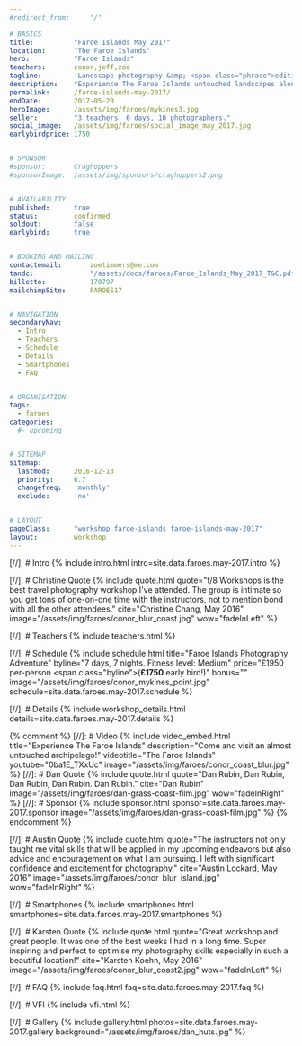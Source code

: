```yaml
---
#redirect_from: 	"/"

# BASICS
title: 			"Faroe Islands May 2017"
location: 		"The Faroe Islands"
hero: 			"Faroe Islands"
teachers: 		conor,jeff,zoe
tagline: 		'Landscape photography &amp; <span class="phrase">editing workshop</span>'
description: 	"Experience The Faroe Islands untouched landscapes alongside experienced photographers. Then learn how to make your images look amazing."
permalink: 		/faroe-islands-may-2017/
endDate: 		2017-05-20
heroImage: 		/assets/img/faroes/mykines3.jpg
seller: 		"3 teachers, 6 days, 10 photographers."
social_image: 	/assets/img/faroes/social_image_may_2017.jpg
earlybirdprice: 1750


# SPONSOR
#sponsor: 		Craghoppers
#sponsorImage: 	/assets/img/sponsors/craghoppers2.png


# AVAILABILITY
published: 		true
status: 		confirmed
soldout: 		false
earlybird: 		true


# BOOKING AND MAILING
contactemail: 		zoetimmers@me.com
tandc: 				"/assets/docs/faroes/Faroe_Islands_May_2017_T&C.pdf"
billetto: 			170797
mailchimpSite: 		FAROES17 


# NAVIGATION
secondaryNav:
  - Intro
  - Teachers
  - Schedule
  - Details
  - Smartphones
  - FAQ


# ORGANISATION
tags:
  - faroes
categories:
  #- upcoming


# SITEMAP
sitemap:
  lastmod: 		2016-12-13
  priority: 	0.7
  changefreq: 	'monthly'
  exclude: 		'no'


# LAYOUT
pageClass: 		"workshop faroe-islands faroe-islands-may-2017"
layout: 		workshop
---
```



[//]: # Intro
{% include intro.html intro=site.data.faroes.may-2017.intro %}


[//]: # Christine Quote
{% include quote.html quote="f/8 Workshops is the best travel photography workshop I've attended. The group is intimate so you get tons of one-on-one time with the instructors, not to mention bond with all the other attendees." cite="Christine Chang, May 2016" image="/assets/img/faroes/conor_blur_coast.jpg" wow="fadeInLeft" %}


[//]: # Teachers
{% include teachers.html %}


[//]: # Schedule
{% include schedule.html title="Faroe Islands Photography Adventure" byline="7 days, 7 nights. Fitness level: Medium" price="&pound;1950 per-person <span class=\"byline\">(<b>&pound;1750</b> early bird!)</span>" bonus="" image="/assets/img/faroes/conor_mykines_point.jpg" schedule=site.data.faroes.may-2017.schedule %}


[//]: # Details
{% include workshop_details.html details=site.data.faroes.may-2017.details %}


{% comment %}
[//]: # Video
{% include video_embed.html title="Experience The Faroe Islands" description="Come and visit an almost untouched archipelago!" videotitle="The Faroe Islands" youtube="0ba1E_TXxUc" image="/assets/img/faroes/conor_coast_blur.jpg" %}
[//]: # Dan Quote
{% include quote.html quote="Dan Rubin, Dan Rubin, Dan Rubin, Dan Rubin. Dan Rubin." cite="Dan Rubin" image="/assets/img/faroes/dan-grass-coast-film.jpg" wow="fadeInRight" %}
[//]: # Sponsor
{% include sponsor.html sponsor=site.data.faroes.may-2017.sponsor image="/assets/img/faroes/dan-grass-coast-film.jpg" %}
{% endcomment %}


[//]: # Austin Quote
{% include quote.html quote="The instructors not only taught me vital skills that will be applied in my upcoming endeavors but also advice and encouragement on what I am pursuing. I left with significant confidence and excitement for photography." cite="Austin Lockard, May 2016" image="/assets/img/faroes/conor_blur_island.jpg" wow="fadeInRight" %}

[//]: # Smartphones
{% include smartphones.html smartphones=site.data.faroes.may-2017.smartphones %}


[//]: # Karsten Quote
{% include quote.html quote="Great workshop and great people. It was one of the best weeks I had in a long time. Super inspiring and perfect to optimise my photography skills especially in such a beautiful location!" cite="Karsten Koehn, May 2016" image="/assets/img/faroes/conor_blur_coast2.jpg" wow="fadeInLeft" %}


[//]: # FAQ
{% include faq.html faq=site.data.faroes.may-2017.faq %}

[//]: # VFI
{% include vfi.html %}

[//]: # Gallery
{% include gallery.html photos=site.data.faroes.may-2017.gallery background="/assets/img/faroes/dan_huts.jpg" %}
